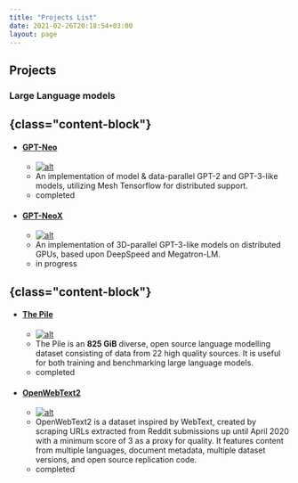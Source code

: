 ```yaml
---
title: "Projects List"
date: 2021-02-26T20:18:54+03:00
layout: page
---
```


## Projects


### Large Language models
## {class="content-block"}
- #### [GPT&#8288;-&#8288;Neo](projects/gpt-neo/)
    - [![alt](../../images/art49.png)](projects/gpt-neo/)
    - An implementation of model & data-parallel GPT&#8288;-&#8288;2 and GPT&#8288;-&#8288;3-like models, utilizing Mesh&nbsp;Tensorflow for distributed support. 
    - completed
- #### [GPT&#8288;-&#8288;NeoX](projects/gpt-neox/)
    - [![alt](../../images/art50.png) ](projects/gpt-neox/)
    - An implementation of 3D-parallel GPT&#8288;-&#8288;3-like models on distributed GPUs, based upon DeepSpeed and Megatron-LM.
    - in progress

## {class="content-block"}
- #### [The Pile](https://pile.eleuther.ai/)
    - [![alt](../../images/art43.png)](https://pile.eleuther.ai/)
    - The Pile is an **825 GiB** diverse, open source language modelling dataset consisting of data from 22 high quality sources. It is useful for both training and benchmarking large language models.
    - completed
- #### [OpenWebText2](projects/open-web-text2/)
    - [![alt](../../images/art4.png) ](projects/open-web-text2/)
    - OpenWebText2 is a dataset inspired by WebText, created by scraping URLs extracted from Reddit submissions up until April 2020 with a minimum score of 3 as a proxy for quality. It features content from multiple languages, document metadata, multiple dataset versions, and open source replication code.
    - completed
<!-- 
## {class="content-block"}
- #### [Eval Harness](projects/eval-harness/)
    - [![alt](../../images/art32.png) ](projects/eval-harness/)
    - A framework for few-shot evaluation of autoregressive language models.
    - in progress -->


<!-- ### Multimodal

## {class="content-block"}
- #### [DALLE-mtf](projects/dalle-mtf)
    - [![alt](../../images/art54.png) ](projects/dalle-mtf/)
    - Open-AI's DALL-E for large scale training in mesh-tensorflow.
    - in progress -->

<!-- 
### Bio ML

## {class="content-block"}
- #### [Massively Parallelized NERF](projects/massively-parallelized-nerf)
    - [![alt](../../images/art9.png) ](projects/massively-parallelized-nerf/)
    - ...coming sooon
    - in progress
- #### [Equivariant Transformers](projects/en-equivariant-transformers)
    - [![alt](../../images/art25.png) ](projects/en-equivariant-transformers)
    - ...coming sooon
    - in progress

## {class="content-block"}
- #### [AlphaFold2](projects/alpha-fold2)
    - [![alt](../../images/art60.png) ](projects/alpha-fold2/)
    - ...coming sooon
    - in progress
 -->


